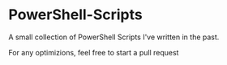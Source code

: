 # PowerShell-Scripts

A small collection of PowerShell Scripts I've written in the past.

For any optimizions, feel free to start a pull request

